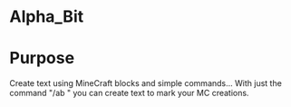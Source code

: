 # Alpha_Bit

Purpose
=====

Create text using MineCraft blocks and simple commands... 
With just the command "/ab <Your Text HERE>" you can create text to mark your MC creations.

